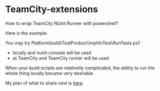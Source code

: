 TeamCity-extensions
===================

How to wrap TeamCity NUnit Runner with powershell?

Here is the example.

You may try Platform\build\TestProduct\Impl\InTest\RunTests.ps1

- locally and nunit-console will be used
- at TeamCity and TeamCity runner will be used

When your build scripts are relativelly complicated, the ability to run the whole thing locally became very desirable.

My plan of what to share next is [here](dev-in-test.blogspot.com/2014/02/how-we-at-jetbrains-dotnet-team-do.html).